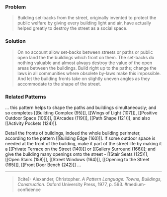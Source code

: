 ### Problem
>Building set-backs from the street, originally invented to protect the public welfare by giving every building light and air, have actually helped greatly to destroy the street as a social space.

### Solution
>On no account allow set-backs between streets or paths or public open land the the buildings which front on them. The set-backs do nothing valuable and almost always destroy the value of the open areas between the buildings. Build right up to the paths; change the laws in all communities where obsolete by-laws make this impossible. And let the building fronts take on slightly uneven angles as they accommodate to the shape of the street.

### Related Patterns
... this pattern helps to shape the paths and buildings simultaneously; and so completes [[Building Complex (95)]], [[Wings of Light (107)]], [[Positive Outdoor Space (106)]], [[Arcades (119)]], [[Path Shape (121)]], and also [[Activity Pockets (124)]].

Detail the fronts of buildings, indeed the whole building perimeter, according to the pattern [[Building Edge (160)]]. If some outdoor space is needed at the front of the building, make it part of the street life by making it a [[Private Terrace on the Street (140)]] or [[Gallery Surround (166)]]; and give the building many openings onto the street - [[Stair Seats (125)]], [[Open Stairs (158)]], [[Street Windows (164)]], [[Opening to the Street (165)]], [[Front Door Bench (242)]] ...

---

> [!cite]- Alexander, Christopher. _A Pattern Language: Towns, Buildings, Construction_. Oxford University Press, 1977, p. 593.
> #medium-confidence 